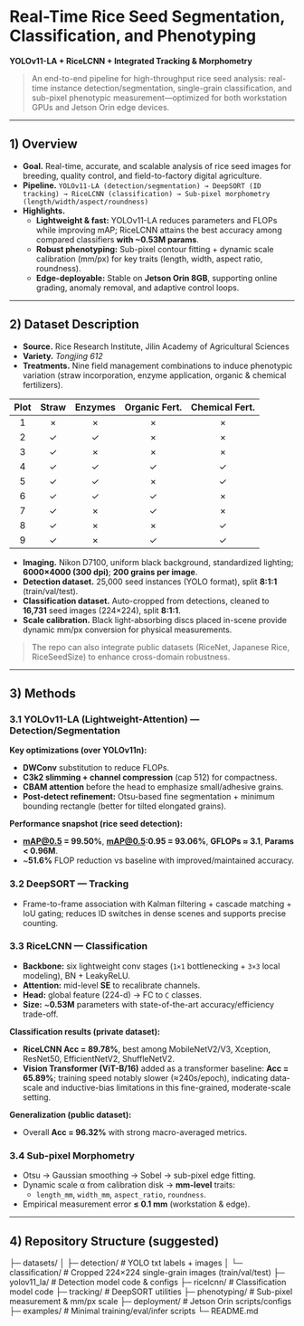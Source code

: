 # Real-Time Rice Seed Segmentation, Classification, and Phenotyping
**YOLOv11-LA + RiceLCNN + Integrated Tracking & Morphometry**

> An end-to-end pipeline for high-throughput rice seed analysis: real-time instance detection/segmentation, single-grain classification, and sub-pixel phenotypic measurement—optimized for both workstation GPUs and Jetson Orin edge devices.

---

## 1) Overview

- **Goal.** Real-time, accurate, and scalable analysis of rice seed images for breeding, quality control, and field-to-factory digital agriculture.
- **Pipeline.** `YOLOv11-LA (detection/segmentation) → DeepSORT (ID tracking) → RiceLCNN (classification) → Sub-pixel morphometry (length/width/aspect/roundness)`
- **Highlights.**
  - **Lightweight & fast:** YOLOv11-LA reduces parameters and FLOPs while improving mAP; RiceLCNN attains the best accuracy among compared classifiers **with ~0.53M params**.
  - **Robust phenotyping:** Sub-pixel contour fitting + dynamic scale calibration (mm/px) for key traits (length, width, aspect ratio, roundness).
  - **Edge-deployable:** Stable on **Jetson Orin 8GB**, supporting online grading, anomaly removal, and adaptive control loops.

---

## 2) Dataset Description

- **Source.** Rice Research Institute, Jilin Academy of Agricultural Sciences  
- **Variety.** *Tongjing 612*  
- **Treatments.** Nine field management combinations to induce phenotypic variation (straw incorporation, enzyme application, organic & chemical fertilizers).

| Plot | Straw | Enzymes | Organic Fert. | Chemical Fert. |
|:---:|:-----:|:-------:|:-------------:|:--------------:|
| 1 | × | × | × | × |
| 2 | ✓ | ✓ | × | × |
| 3 | ✓ | × | × | × |
| 4 | ✓ | ✓ | ✓ | ✓ |
| 5 | ✓ | ✓ | × | ✓ |
| 6 | ✓ | ✓ | ✓ | × |
| 7 | ✓ | × | ✓ | × |
| 8 | ✓ | × | × | ✓ |
| 9 | ✓ | × | ✓ | ✓ |

- **Imaging.** Nikon D7100, uniform black background, standardized lighting; **6000×4000 (300 dpi)**; **200 grains per image**.
- **Detection dataset.** 25,000 seed instances (YOLO format), split **8:1:1** (train/val/test).  
- **Classification dataset.** Auto-cropped from detections, cleaned to **16,731** seed images (224×224), split **8:1:1**.
- **Scale calibration.** Black light-absorbing discs placed in-scene provide dynamic mm/px conversion for physical measurements.

> The repo can also integrate public datasets (RiceNet, Japanese Rice, RiceSeedSize) to enhance cross-domain robustness.

---

## 3) Methods

### 3.1 YOLOv11-LA (Lightweight-Attention) — Detection/Segmentation
**Key optimizations (over YOLOv11n):**
- **DWConv** substitution to reduce FLOPs.
- **C3k2 slimming + channel compression** (cap 512) for compactness.
- **CBAM attention** before the head to emphasize small/adhesive grains.
- **Post-detect refinement:** Otsu-based fine segmentation + minimum bounding rectangle (better for tilted elongated grains).

**Performance snapshot (rice seed detection):**
- **mAP@0.5 = 99.50%**, **mAP@0.5:0.95 = 93.06%**, **GFLOPs ≈ 3.1**, **Params < 0.96M**.  
- ~**51.6%** FLOP reduction vs baseline with improved/maintained accuracy.

### 3.2 DeepSORT — Tracking
- Frame-to-frame association with Kalman filtering + cascade matching + IoU gating; reduces ID switches in dense scenes and supports precise counting.

### 3.3 RiceLCNN — Classification
- **Backbone:** six lightweight conv stages (`1×1` bottlenecking + `3×3` local modeling), BN + LeakyReLU.
- **Attention:** mid-level **SE** to recalibrate channels.
- **Head:** global feature (224-d) → FC to `C` classes.
- **Size:** ~**0.53M** parameters with state-of-the-art accuracy/efficiency trade-off.

**Classification results (private dataset):**
- **RiceLCNN Acc = 89.78%**, best among MobileNetV2/V3, Xception, ResNet50, EfficientNetV2, ShuffleNetV2.
- **Vision Transformer (ViT-B/16)** added as a transformer baseline: **Acc = 65.89%**; training speed notably slower (≈240s/epoch), indicating data-scale and inductive-bias limitations in this fine-grained, moderate-scale setting.

**Generalization (public dataset):**
- Overall **Acc = 96.32%** with strong macro-averaged metrics.

### 3.4 Sub-pixel Morphometry
- Otsu → Gaussian smoothing → Sobel → sub-pixel edge fitting.
- Dynamic scale α from calibration disk → **mm-level** traits:
  - `length_mm`, `width_mm`, `aspect_ratio`, `roundness`.
- Empirical measurement error **≤ 0.1 mm** (workstation & edge).

---

## 4) Repository Structure (suggested)
├─ datasets/
│ ├─ detection/ # YOLO txt labels + images
│ └─ classification/ # Cropped 224×224 single-grain images (train/val/test)
├─ yolov11_la/ # Detection model code & configs
├─ ricelcnn/ # Classification model code
├─ tracking/ # DeepSORT utilities
├─ phenotyping/ # Sub-pixel measurement & mm/px scale
├─ deployment/ # Jetson Orin scripts/configs
├─ examples/ # Minimal training/eval/infer scripts
└─ README.md
